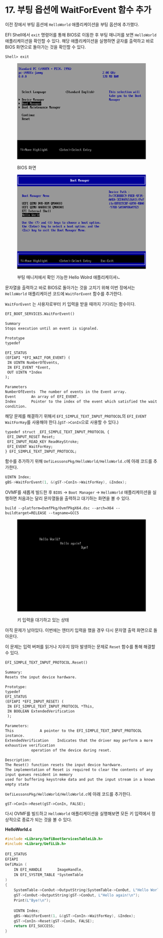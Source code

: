 # 17. 부팅 옵션에 WaitForEvent 함수 추가

이전 장에서 부팅 옵션에 `HelloWorld` 애플리케이션을 부팅 옵션에 추가했다.

EFI Shell에서 `exit` 명령어를 통해 BIOS로 이동한 후  부팅 매니저를 보면 `HelloWorld` 애플리케이션을 확인할 수 있다. 해당 애플리케이션을 실행하면 글자를 출력하고 바로 BIOS 화면으로 돌아가는 것을 확인할 수 있다.

```
Shell> exit
```

<figure><img src="../../.gitbook/assets/image (10) (2).png" alt=""><figcaption><p>BIOS 화면</p></figcaption></figure>

<figure><img src="../../.gitbook/assets/image (9) (1).png" alt=""><figcaption><p>부팅  매니저에서 확인 가능한 Hello Wolrd 애플리케이셔ㄴ</p></figcaption></figure>

문자열을 출력하고 바로 BIOS로 돌아가는 것을 고치기 위해 이번 장에서는 `HelloWorld` 애플리케이션 코드에 `WaitForEvent` 함수를 추가한다.

`WaitForEvent` 는 사용자로부터 키 입력을 받을 때까지 기다리는 함수이다.

```
EFI_BOOT_SERVICES.WaitForEvent()

Summary
Stops execution until an event is signaled.

Prototype
typedef

EFI_STATUS
(EFIAPI *EFI_WAIT_FOR_EVENT) (
 IN UINTN NumberOfEvents,
 IN EFI_EVENT *Event,
 OUT UINTN *Index
);

Parameters
NumberOfEvents 	The number of events in the Event array.
Event 		An array of EFI_EVENT.
Index 		Pointer to the index of the event which satisfied the wait condition.
```

해당 문제를 해결하기 위해서 `EFI_SIMPLE_TEXT_INPUT_PROTOCOL`의 `EFI_EVENT WaitForKey`를 사용해야 한다.(`gST->ConIn`으로 사용할 수 있다.)

```
typedef struct _EFI_SIMPLE_TEXT_INPUT_PROTOCOL {
 EFI_INPUT_RESET Reset;
 EFI_INPUT_READ_KEY ReadKeyStroke;
 EFI_EVENT WaitForKey;
} EFI_SIMPLE_TEXT_INPUT_PROTOCOL;
```

함수를 추가하기 위해 `UefiLessonsPkg/HelloWorld/HelloWorld.c`에 아래 코드를 추가한다.

```c
UINTN Index;
gBS->WaitForEvent(1, &(gST->ConIn->WaitForKey), &Index);
```

OVMF를 새롭게 빌드한 후 `BIOS` -> `Boot Manager` -> `HelloWorld` 애플리케이션을 실행하면 처음과는 달리 문자열들을 출력하고 대기하는 화면을 볼 수 있다.

```
build --platform=OvmfPkg/OvmfPkgX64.dsc --arch=X64 --buildtarget=RELEASE --tagname=GCC5
```

<figure><img src="../../.gitbook/assets/image (2) (1) (1).png" alt=""><figcaption><p>키 입력을 대기하고 있는 상태</p></figcaption></figure>

아직 문제가 남아있다. 이번에는 엔터키 입력을 했을 경우 다시 문자열 출력 화면으로 돌아온다.

이 문제는 입력 버퍼를 읽거나 지우지 않아 발생하는 문제로 `Reset` 함수를 통해 해결할 수 있다.

```
EFI_SIMPLE_TEXT_INPUT_PROTOCOL.Reset()

Summary:
Resets the input device hardware.

Prototype:
typedef
EFI_STATUS
(EFIAPI *EFI_INPUT_RESET) (
 IN EFI_SIMPLE_TEXT_INPUT_PROTOCOL *This,
 IN BOOLEAN ExtendedVerification
 );

Parameters:
This 			A pointer to the EFI_SIMPLE_TEXT_INPUT_PROTOCOL instance.
ExtendedVerification	Indicates that the driver may perform a more exhaustive verification
			operation of the device during reset.

Description:
The Reset() function resets the input device hardware.
The implementation of Reset is required to clear the contents of any input queues resident in memory
used for buffering keystroke data and put the input stream in a known empty state
```

`UefiLessonsPkg/HelloWorld/HelloWorld.c`에 아래 코드를 추가한다.

```
gST->ConIn->Reset(gST->ConIn, FALSE);
```

다시 OVMF를 빌드하고 `HelloWorld` 애플리케이션을 실행해보면 모든 키 입력에서 정상적으로 종료가 되는 것을 볼 수 있다.

**HelloWorld.c**

```c
#include <Library/UefiBootServicesTableLib.h>
#include <Library/UefiLib.h>

EFI_STATUS
EFIAPI
UefiMain (
	IN EFI_HANDLE		ImageHandle,
	IN EFI_SYSTEM_TABLE *SystemTable
)
{
	SystemTable->ConOut->OutputString(SystemTable->ConOut, L"Hello World!\n");
	gST->ConOut->OutputString(gST->ConOut, L"Hello again!\n");
	Print(L"Bye!\n");

	UINTN Index;
	gBS->WaitForEvent(1, &(gST->ConIn->WaitForKey), &Index);
	gST->ConIn->Reset(gST->ConIn, FALSE);
	return EFI_SUCCESS;
}
```
